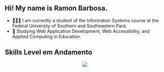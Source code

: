## Hi! My name is Ramon Barbosa.
- 👨🏾‍🎓 I am currently a student of the Information Systems course at the Federal University of Southern and Southeastern Pará.
- 🌱 Studying Web Application Development, Web Accessibility, and Applied Computing in Education.


## Skills Level em Andamento
<p align="center">
  <a href="https://skillicons.dev">
    <img src="https://skillicons.dev/icons?i=git, html, css, tailwind, js, react, nextjs,docker" />
  </a>
</p>
          
          
